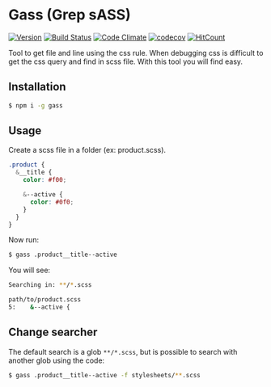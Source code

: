 # Gass (Grep sASS)

[![Version](http://img.shields.io/npm/v/gass.svg)](https://www.npmjs.org/package/gass) [![Build Status](https://travis-ci.org/tacnoman/gass.svg?branch=master)](https://travis-ci.org/tacnoman/gass) [![Code Climate](https://codeclimate.com/github/tacnoman/gass/badges/gpa.svg)](https://codeclimate.com/github/tacnoman/gass) [![codecov](https://codecov.io/gh/tacnoman/gass/branch/master/graph/badge.svg)](https://codecov.io/gh/tacnoman/gass) [![HitCount](http://hits.dwyl.io/tacnoman/gass.svg)](http://hits.dwyl.io/tacnoman/gass)

Tool to get file and line using the css rule. When debugging css is difficult to get the css query and find in scss file.
With this tool you will find easy.

## Installation

```bash
$ npm i -g gass
```

## Usage

Create a scss file in a folder (ex: product.scss).

```scss
.product {
  &__title {
    color: #f00;

    &--active {
      color: #0f0;
    }
  }
}
```

Now run:

```bash
$ gass .product__title--active
```

You will see:

```bash
Searching in: **/*.scss

path/to/product.scss
5:    &--active {
```

## Change searcher

The default search is a glob `**/*.scss`, but is possible to search with another glob using the code:

```bash
$ gass .product__title--active -f stylesheets/**.scss
```
